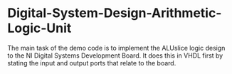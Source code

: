 # Digital-System-Design-Arithmetic-Logic-Unit
The main task of the demo code is to implement the ALUslice logic design
to the NI Digital Systems Development Board. It does this in VHDL first by stating the input and output
ports that relate to the board.
